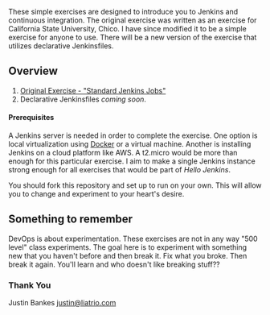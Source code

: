 These simple exercises are designed to introduce you to Jenkins and continuous integration. The original exercise 
was written as an exercise for California State University, Chico. I have since modified it to be a simple exercise for
anyone to use. There will be a new version of the exercise that utilizes declarative Jenkinsfiles. 

## Overview
1. [Original Exercise - "Standard Jenkins Jobs"](original/README.md)
2. Declarative Jenkinsfiles _coming soon_. 

#### Prerequisites
A Jenkins server is needed in order to complete the exercise. One option is local virtualization using 
[Docker](https://hub.docker.com/r/jenkins/jenkins/) or a virtual machine. Another is installing Jenkins on a cloud 
platform like AWS. A t2.micro would be more than enough for this particular exercise. I aim to make a single Jenkins
instance strong enough for all exercises that would be part of _Hello Jenkins_.

You should fork this repository and set up to run on your own. This will allow you to change and experiment to your
heart's desire. 

## Something to remember
DevOps is about experimentation. These exercises are not in any way "500 level" class experiments. The goal here is to
experiment with something new that you haven't before and then break it. Fix what you broke. Then break it again. 
You'll learn and who doesn't like breaking stuff??

### Thank You  
Justin Bankes <justin@liatrio.com>  
